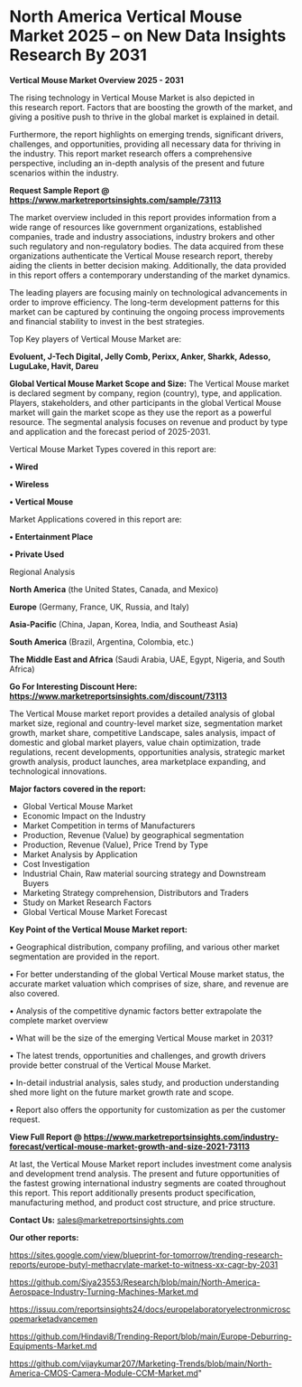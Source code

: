 # North America Vertical Mouse Market 2025 – on New Data Insights Research By 2031

<Strong> Vertical Mouse Market Overview 2025 - 2031</strong>

The rising technology in Vertical Mouse Market is also depicted in this research report. Factors that are boosting the growth of the market, and giving a positive push to thrive in the global market is explained in detail.

Furthermore, the report highlights on emerging trends, significant drivers, challenges, and opportunities, providing all necessary data for thriving in the industry. This report market research offers a comprehensive perspective, including an in-depth analysis of the present and future scenarios within the industry.

<strong>Request Sample Report @ <a href=https://www.marketreportsinsights.com/sample/73113>https://www.marketreportsinsights.com/sample/73113</a></strong>

The market overview included in this report provides information from a wide range of resources like government organizations, established companies, trade and industry associations, industry brokers and other such regulatory and non-regulatory bodies. The data acquired from these organizations authenticate the Vertical Mouse research report, thereby aiding the clients in better decision making. Additionally, the data provided in this report offers a contemporary understanding of the market dynamics.

The leading players are focusing mainly on technological advancements in order to improve efficiency. The long-term development patterns for this market can be captured by continuing the ongoing process improvements and financial stability to invest in the best strategies.

Top Key players of Vertical Mouse Market are:

<strong>Evoluent, J-Tech Digital, Jelly Comb, Perixx, Anker, Sharkk, Adesso, LuguLake, Havit, Dareu</strong>

<strong><b>Global Vertical Mouse Market Scope and Size:</b></strong>
The Vertical Mouse market is declared segment by company, region (country), type, and application. Players, stakeholders, and other participants in the global Vertical Mouse market will gain the market scope as they use the report as a powerful resource. The segmental analysis focuses on revenue and product by type and application and the forecast period of 2025-2031.

Vertical Mouse Market Types covered in this report are:

<strong>• Wired

• Wireless

• Vertical Mouse</strong>

Market Applications covered in this report are:

<strong>• Entertainment Place

• Private Used</strong> 

Regional Analysis

<strong>North America</strong> (the United States, Canada, and Mexico)

<strong>Europe</strong> (Germany, France, UK, Russia, and Italy)

<strong>Asia-Pacific</strong> (China, Japan, Korea, India, and Southeast Asia)

<strong>South America</strong> (Brazil, Argentina, Colombia, etc.)

<strong>The Middle East and Africa</strong> (Saudi Arabia, UAE, Egypt, Nigeria, and South Africa)

<strong>Go For Interesting Discount Here: <a href=https://www.marketreportsinsights.com/discount/73113>https://www.marketreportsinsights.com/discount/73113</a></strong>

The Vertical Mouse market report provides a detailed analysis of global market size, regional and country-level market size, segmentation market growth, market share, competitive Landscape, sales analysis, impact of domestic and global market players, value chain optimization, trade regulations, recent developments, opportunities analysis, strategic market growth analysis, product launches, area marketplace expanding, and technological innovations.

<strong><b>Major factors covered in the report:</b></strong>
<ul>
  <li>Global Vertical Mouse Market </li>
  <li>Economic Impact on the Industry</li>
  <li>Market Competition in terms of Manufacturers</li>
  <li>Production, Revenue (Value) by geographical segmentation</li>
  <li>Production, Revenue (Value), Price Trend by Type</li>
  <li>Market Analysis by Application</li>
  <li>Cost Investigation</li>
  <li>Industrial Chain, Raw material sourcing strategy and Downstream Buyers</li>
  <li>Marketing Strategy comprehension, Distributors and Traders</li>
  <li>Study on Market Research Factors</li>
  <li>Global Vertical Mouse Market Forecast</li>
</ul>

<strong><b>Key Point of the Vertical Mouse Market report:</b></strong>

• Geographical distribution, company profiling, and various other market segmentation are provided in the report.

• For better understanding of the global Vertical Mouse market status, the accurate market valuation which comprises of size, share, and revenue are also covered.

• Analysis of the competitive dynamic factors better extrapolate the complete market overview

• What will be the size of the emerging Vertical Mouse market in 2031?

• The latest trends, opportunities and challenges, and growth drivers provide better construal of the Vertical Mouse Market.

• In-detail industrial analysis, sales study, and production understanding shed more light on the future market growth rate and scope.

• Report also offers the opportunity for customization as per the customer request.

<strong><b>View Full Report @ <a href=https://www.marketreportsinsights.com/industry-forecast/vertical-mouse-market-growth-and-size-2021-73113>https://www.marketreportsinsights.com/industry-forecast/vertical-mouse-market-growth-and-size-2021-73113</a></b></strong>


At last, the Vertical Mouse Market report includes investment come analysis and development trend analysis. The present and future opportunities of the fastest growing international industry segments are coated throughout this report. This report additionally presents product specification, manufacturing method, and product cost structure, and price structure.

<strong>Contact Us:</strong>
sales@marketreportsinsights.com

<strong>Our other reports:</strong>

<a href=https://sites.google.com/view/blueprint-for-tomorrow/trending-research-reports/europe-butyl-methacrylate-market-to-witness-xx-cagr-by-2031>https://sites.google.com/view/blueprint-for-tomorrow/trending-research-reports/europe-butyl-methacrylate-market-to-witness-xx-cagr-by-2031</a>

<a href=https://github.com/Siya23553/Research/blob/main/North-America-Aerospace-Industry-Turning-Machines-Market.md>https://github.com/Siya23553/Research/blob/main/North-America-Aerospace-Industry-Turning-Machines-Market.md</a>

<a href=https://issuu.com/reportsinsights24/docs/europelaboratoryelectronmicroscopemarketadvancemen>https://issuu.com/reportsinsights24/docs/europelaboratoryelectronmicroscopemarketadvancemen</a>

<a href=https://github.com/Hindavi8/Trending-Report/blob/main/Europe-Deburring-Equipments-Market.md>https://github.com/Hindavi8/Trending-Report/blob/main/Europe-Deburring-Equipments-Market.md</a>

<a href=https://github.com/vijaykumar207/Marketing-Trends/blob/main/North-America-CMOS-Camera-Module-CCM-Market.md>https://github.com/vijaykumar207/Marketing-Trends/blob/main/North-America-CMOS-Camera-Module-CCM-Market.md</a>"
